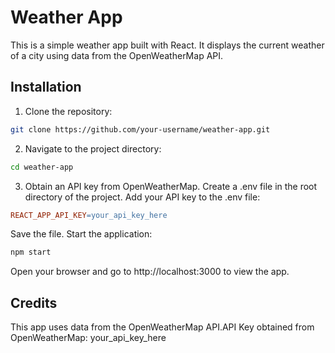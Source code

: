 # Weather App

This is a simple weather app built with React. It displays the current weather of a city using data from the OpenWeatherMap API.

## Installation

1. Clone the repository:
```bash
git clone https://github.com/your-username/weather-app.git
```

2. Navigate to the project directory:
```bash
cd weather-app
```

3. Obtain an API key from OpenWeatherMap.
Create a .env file in the root directory of the project.
Add your API key to the .env file:
```makefile
REACT_APP_API_KEY=your_api_key_here
```
Save the file.
Start the application:
```bash
npm start
```
Open your browser and go to http://localhost:3000 to view the app.

## Credits
This app uses data from the OpenWeatherMap API.API Key obtained from OpenWeatherMap: your_api_key_here
